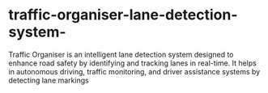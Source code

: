 # traffic-organiser-lane-detection-system-
Traffic Organiser is an intelligent lane detection system designed to enhance road safety by identifying and tracking lanes in real-time. It helps in autonomous driving, traffic monitoring, and driver assistance systems by detecting lane markings
